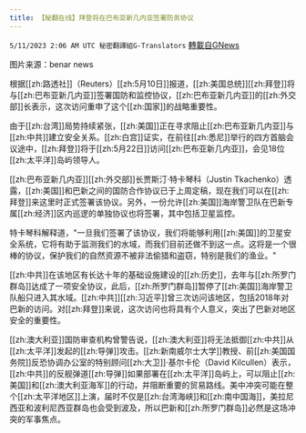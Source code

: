```yaml
---
title: 【秘翻在线】拜登将在巴布亚新几内亚签署防务协议
---
```

`5/11/2023 2:06 AM UTC 秘密翻譯組G-Translators` [轉載自GNews](https://gnews.org/articles/1291054)

         

图片来源：benar news

根据[[zh:路透社]]（Reuters）[[zh:5月10日]]报道，[[zh:美国总统]][[zh:拜登]]将与[[zh:巴布亚新几内亚]]签署国防和监控协议，[[zh:巴布亚新几内亚]]的[[zh:外交部]]长表示，这次访问重申了这个[[zh:国家]]的战略重要性。

由于[[zh:台湾]]局势持续紧张，[[zh:美国]]正在寻求阻止[[zh:巴布亚新几内亚]]与[[zh:中共]]建立安全关系。[[zh:白宫]]证实，在前往[[zh:悉尼]]举行的四方首脑会议途中，[[zh:拜登]]将于[[zh:5月22日]]访问[[zh:巴布亚新几内亚]]，会见18位[[zh:太平洋]]岛屿领导人。

[[zh:巴布亚新几内亚]][[zh:外交部]]长贾斯汀·特卡琴科（Justin Tkachenko）透露，[[zh:美国]]和巴新之间的国防合作协议已于上周定稿，现在我们可以在[[zh:拜登]]来这里时正式签署该协议。另外，一份允许[[zh:美国]]海岸警卫队在巴新专属[[zh:经济]]区内巡逻的单独协议也将签署，其中包括卫星监控。

特卡琴科解释道，"一旦我们签署了该协议，我们将能够利用[[zh:美国]]的卫星安全系统，它将有助于监测我们的水域，而我们目前还做不到这一点。这将是一个很棒的协议，保护我们的自然资源不被非法偷猎和盗窃，特别是我们的渔业。"

[[zh:中共]]在该地区有长达十年的基础设施建设的[[zh:历史]]，去年与[[zh:所罗门群岛]]达成了一项安全协议，此后，[[zh:所罗门群岛]]暂停了[[zh:美国]]海岸警卫队船只进入其水域。[[zh:中共]][[zh:习近平]]曾三次访问该地区，包括2018年对巴新的访问。对[[zh:拜登]]来说，这次访问也将具有个人意义，突出了巴新对地区安全的重要性。

[[zh:澳大利亚]]国防审查机构曾警告说，[[zh:澳大利亚]]将无法抵御[[zh:中共]]从[[zh:太平洋]]发起的[[zh:导弹]]攻击。[[zh:新南威尔士大学]]教授、前[[zh:美国国务院]]反恐协调办公室的特别顾问[[zh:大卫]]·基尔卡伦（David Kilcullen）表示，[[zh:中共]]的反舰弹道[[zh:导弹]]如果部署在[[zh:太平洋]]岛屿上，可以阻止[[zh:美国]]和[[zh:澳大利亚海军]]的行动，并阻断重要的贸易路线。美中冲突可能在整个[[zh:太平洋地区]]上演，届时不仅是[[zh:台湾海峡]]和[[zh:南中国海]]，美拉尼西亚和波利尼西亚群岛也会受到波及，所以巴新和[[zh:所罗门群岛]]必然是这场冲突的军事焦点。
